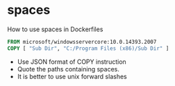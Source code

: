 # spaces

How to use spaces in Dockerfiles

```Dockerfile
FROM microsoft/windowsservercore:10.0.14393.2007
COPY [ "Sub Dir", "C:/Program Files (x86)/Sub Dir" ]
```

* Use JSON format of COPY instruction
* Quote the paths containing spaces.
* It is better to use unix forward slashes
